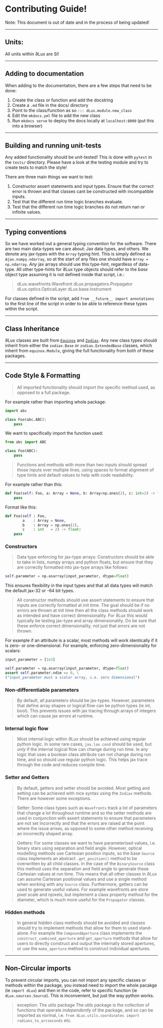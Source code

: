 # Contributing Guide!

Note: This document is out of date and in the process of being updated!

---
## Units:
All units within ∂Lux are SI!

---
## Adding to documentation
When adding to the documentation, there are a few steps that need to be done:
1. Create the class or function and add the docstring
2. Create a `.md` file in the docs/ directory
3. Point to the class/function as so `::: dLux.module.new_class`
4. Edit the `mkdocs.yml` file to add the new class
5. Run `mkdocs serve` to deploy the docs locally at `localhost:8000` (put this into a browser)

---
## Building and running unit-tests
Any added functionality should be unit-tested! This is done with `pytest` in the `tests/` directory. Please have a look at the testing module and try to create tests to match the style!

There are three main things we want to test:
1. Constructor assert statements and input types. Ensure that the correct error is thrown and that classes cant be constructed with incompatible inputs.
2. Test that the different run time logic branches evaluate.
3. Test that the different run time logic branches do not return nan or infinite values.
---

## Typing conventions
So we have worked out a general typing convention for the software. There are two main data-types we care about: Jax data types, and others. We denote any jax-types with the `Array` typing hint. This is simply defined as a`jax.numpy.ndarray`, so at the start of any files one should have `Array = np.ndarray`. *Any* jax arrays should use this type-hint, regardless of data-type. All other type-hints for ∂Lux type objects should refer to the *base* object type assuming it is not defined inside that script, i.e.:
> dLux.wavefronts.Wavefront
> dLux.propagators.Propagator
> dLux.optics.OpticalLayer
> dLux.base.Instrument

For classes defined in the script, add `from __future__ import annotations` to the first line of the script in order to be able to reference these types within the script.


---
## Class Inheritance
∂Lux classes are built from [`Equinox`](https://github.com/patrick-kidger/equinox) and [`Zodiax`](https://github.com/LouisDesdoigts/zodiax). Any new class types should inherit from either the `zodiax.Base` or `zodiax.ExtendedBase` classes, which inherit from `equinox.Module`, giving the full functionality from both of these packages.

---
## Code Style & Formatting

> All imported functionality should import the specific method used, as opposed to a full package.

For example rather than importing whole package:
```python
import abc

class Foo(abc.ABC):
    pass
```

We want to specifically import the function used:
```python
from abc import ABC

class Foo(ABC):
    pass
```

> Functions and methods with more than two inputs should spread those inputs over multiple lines, using spaces to format alignment of type hints and default values to help with code readability.

For example rather than this:
```python
def Foo(self: Foo, a: Array = None, b: Array=np.ones(2), c: int=2) -> float:
    pass
```

Format like this:
```python
def Foo(self : Foo,
        a    : Array = None,
        b    : Array = np.ones(2),
        c    : int   = 2) -> float:
    pass
```

### Constructors
> Data type enforcing for jax-type arrays: Constructors should be able to take in lists, numpy arrays and python floats, but ensure that they are correctly formatted into jax-type arrays like follows:

```python
self.parameter = np.asarray(input_parameter, dtype=float)
```

This ensures flexibility in the input types and that all data types will match the default jax-32 or -64 bit types.


> All constructor methods should use assert statements to ensure that inputs are correctly formatted at init time. The goal should be if no errors are thrown at init time then all the class methods should work as intended and have correct dimensionality. For ∂Lux this would typically be testing jax-type and array dimensionality. Do be sure that these enforce correct dimensionality, not just that errors are not thrown.

For example if an attribute is a scalar, most methods will work identically if it is zero- or one-dimensional. For example, enforcing zero-dimensionality for scalars:
```python
input_parameter = [1e3]

self.parameter = np.asarray(input_parameter, dtype=float)
assert self.parameter.ndim == 0, \
("input_parameter must a scalar array, i.e. zero dimensional")
```

### Non-differentiable parameters
> By default, all parameters should be jax-types. However, parameters that define array shapes or logical flow can be python types (ie int, bool). This prevents issues with jax tracing through arrays of integers which can cause jax errors at runtime.

### Internal logic flow
> Most internal logic within ∂Lux should be achieved using regular python logic. In some rare cases, `jax.lax.cond` should be used, but *only* if the internal logical flow can change during run time. Ie any logic that uses a boolean class attribute can not change during run time, and so should use regular python logic. This helps jax trace through the code and reduces compile time.

### Setter and Getters
> By default, getters and setter should be avoided. Most getting and setting can be achieved with nice syntax using the `Zodiax` methods. There are however some exceptions.

> Setter: Some class types such as `Wavefronts` track a lot of parameters that change a lot throughout runtime and so the setter methods are used in conjunction with assert statements to ensure that parameters are not set incorrectly and that the errors are raised at the point where the issue arises, as opposed to some other method receiving an incorrectly shaped array.

> Getters: For some classes we want to have parameterised values, i.e. binary stars using separation and field angle. However, optical modelling methods use Cartesian position inputs, so the base `Source` class implements an abstract `.get_position()` method to be overwritten by all child classes. In the case of the `BinarySource` class this method uses the separation and field angle to generate these Cartesian values at run time. This means that all other classes in ∂Lux can assume Cartesian positional values and use a single method when working with any `Source` class. Furthermore, getters can be used to generate useful values. For example wavefronts are store pixel scale and npixels, but implement a class property method for the diameter, which is much more useful for the `Propagator` classes.


### Hidden methods
> In general hidden class methods should be avoided and classes should try to implement methods that allow for them to used stand-alone. For example the `CompoundAperture` class implements the `construct_combined_aperture` and `get_aperture` methods that allow for users to directly construct and output the internally stored apertures, or use the `make_aperture` method to construct individual apertures.



---
## Non-Circular imports
To prevent circular imports, you can not import any specific classes or methods within the package, you instead need to import the whole pacakge (ie `import dLux`) and then in the code, refer to specific function (ie `dLux.sources.Source`). This is inconvenient, but just the way python works.

> exception: The utils package
> The utils package is the collection of functions that operate *independently* of the package, and so can be imported as normal, i.e. `from dLux.utils.coordinates import radians_to_arcseconds` etc.
